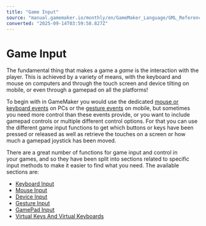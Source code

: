 ```yaml
---
title: "Game Input"
source: "manual.gamemaker.io/monthly/en/GameMaker_Language/GML_Reference/Game_Input/Game_Input.htm"
converted: "2025-09-14T03:59:58.827Z"
---
```


# Game Input

The fundamental thing that makes a game a _game_ is the interaction with the player. This is achieved by a variety of means, with the keyboard and mouse on computers and through the touch screen and device tilting on mobile, or even through a gamepad on all the platforms!

To begin with in GameMaker you would use the dedicated [mouse or keyboard events](../../../The_Asset_Editors/Object_Properties/Object_Events.md) on PCs or the [gesture events](../../../../../../The_Asset_Editors/Object_Properties/Gesture_Events.md) on mobile, but sometimes you need more control than these events provide, or you want to include gamepad controls or multiple different control options. For that you can use the different game input functions to get which buttons or keys have been pressed or released as well as retrieve the touches on a screen or how much a gamepad joystick has been moved.

There are a great number of functions for game input and control in your games, and so they have been split into sections related to specific input methods to make it easier to find what you need. The available sections are:

-   [Keyboard Input](Keyboard_Input/Keyboard_Input.md)
-   [Mouse Input](Mouse_Input/Mouse_Input.md)
-   [Device Input](../../../../../../GameMaker_Language/GML_Reference/Game_Input/Device_Input/Device_Input.md)
-   [Gesture Input](Gesture_Input/Gesture_Input.md)
-   [GamePad Input](GamePad_Input/Gamepad_Input.md)
-   [Virtual Keys And Virtual Keyboards](Virtual_Keys_And_Keyboards/Virtual_Keys_And_Keyboards.md)